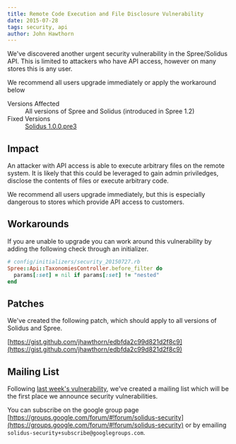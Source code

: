 ```yaml
---
title: Remote Code Execution and File Disclosure Vulnerability
date: 2015-07-28
tags: security, api
author: John Hawthorn
---
```


We've discovered another urgent security vulnerability in the Spree/Solidus
API. This is limited to attackers who have API access, however on many stores
this is any user.

We recommend all users upgrade immediately or apply the workaround below

<dl>
  <dt>Versions Affected</dt>
  <dd>All versions of Spree and Solidus (introduced in Spree 1.2)</dd>

  <dt>Fixed Versions</dt>
  <dd><a href="https://github.com/solidusio/solidus/releases/tag/v1.0.0.pre3">Solidus 1.0.0.pre3</a></dd>
</dl>

Impact
------
An attacker with API access is able to execute arbitrary files on the remote
system. It is likely that this could be leveraged to gain admin priviledges,
disclose the contents of files or execute arbitrary code.

We recommend all users upgrade immediately, but this is especially dangerous to
stores which provide API access to customers.

Workarounds
-----------
If you are unable to upgrade you can work around this vulnerability by adding
the following check through an initializer.

``` ruby
# config/initializers/security_20150727.rb
Spree::Api::TaxonomiesController.before_filter do
  params[:set] = nil if params[:set] != "nested"
end
```

Patches
-------

We've created the following patch, which should apply to all versions of
Solidus and Spree.

[https://gist.github.com/jhawthorn/edbfda2c99d821d2f8c9](https://gist.github.com/jhawthorn/edbfda2c99d821d2f8c9)


Mailing List
------------

Following
[last week's vulnerability](http://solidus.io/blog/2015/07/17/api-security-vulnerability.html),
we've created a mailing list which will be the first place we announce security
vulnerabilities.

You can subscribe on the google group page
[https://groups.google.com/forum/#!forum/solidus-security](https://groups.google.com/forum/#!forum/solidus-security)
or by emailing `solidus-security+subscribe@googlegroups.com`.
